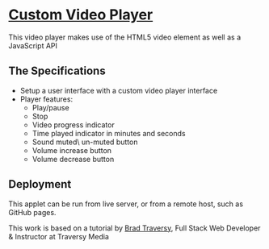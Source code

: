 # [Custom Video Player](https://movie-player-b59b9.web.app/)

This video player makes use of the HTML5 video element as well as a JavaScript API

## The Specifications

* Setup a user interface with a custom video player interface
* Player features:
  * Play/pause
  * Stop
  * Video progress indicator
  * Time played indicator in minutes and seconds
  * Sound muted\ un-muted button
  * Volume increase button
  * Volume decrease button

## Deployment

This applet can be run from live server, or from a remote host, such as GitHub pages.

This work is based on a tutorial by [Brad Traversy](https://www.udemy.com/user/brad-traversy/), Full Stack Web Developer & Instructor at Traversy Media
